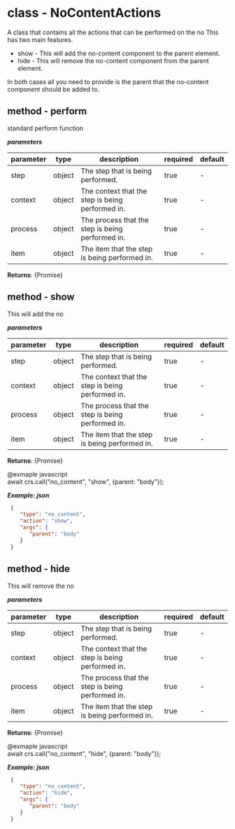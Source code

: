 # class - NoContentActionsA class that contains all the actions that can be performed on the no This has two main features.   - show - This will add the no-content component to the parent element.   - hide - This will remove the no-content component from the parent element.     In both cases all you need to provide is the parent that the no-content component should be added to.  ## method - performstandard perform function***parameters***|parameter|type|description|required|default||---------|----|-----------|--------|-------||step|object|The step that is being performed.|true|-||context|object|The context that the step is being performed in.|true|-||process|object|The process that the step is being performed in.|true|-||item|object|The item that the step is being performed in.|true|-|**Returns**: {Promise<void>}## method - showThis will add the no***parameters***|parameter|type|description|required|default||---------|----|-----------|--------|-------||step|object|The step that is being performed.|true|-||context|object|The context that the step is being performed in.|true|-||process|object|The process that the step is being performed in.|true|-||item|object|The item that the step is being performed in.|true|-|**Returns**: {Promise<void>}   @exmaple <caption>javascript</caption>   await crs.call("no_content", "show", {parent: "body"});    ***Example: json***```json {      "type": "no_content",      "action": "show",      "args": {         "parent": "body"      }   }  ```## method - hideThis will remove the no***parameters***|parameter|type|description|required|default||---------|----|-----------|--------|-------||step|object|The step that is being performed.|true|-||context|object|The context that the step is being performed in.|true|-||process|object|The process that the step is being performed in.|true|-||item|object|The item that the step is being performed in.|true|-|**Returns**: {Promise<void>}   @exmaple <caption>javascript</caption>   await crs.call("no_content", "hide", {parent: "body"});    ***Example: json***```json {      "type": "no_content",      "action": "hide",      "args": {         "parent": "body"      }   }  ```